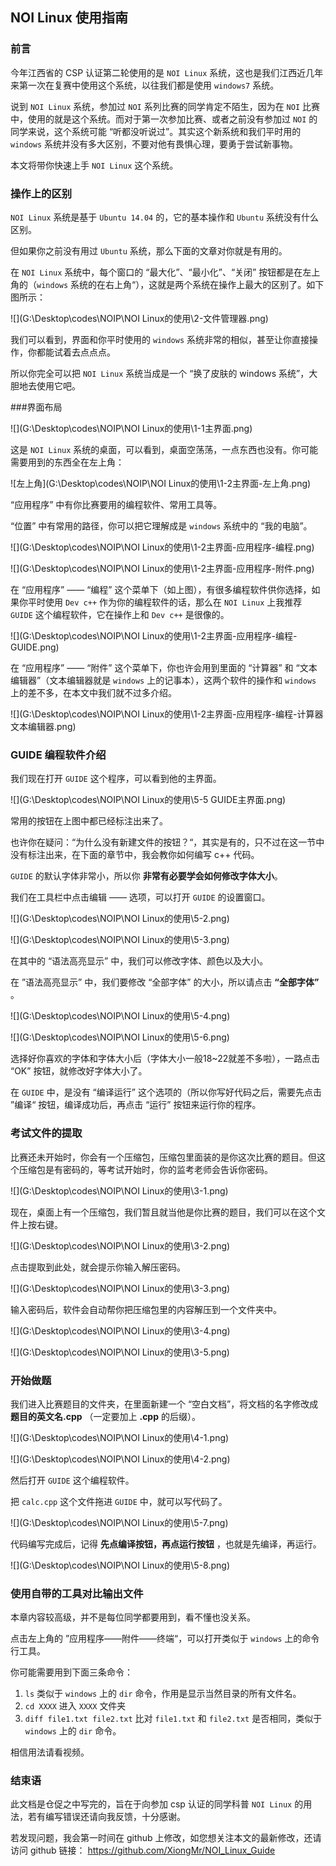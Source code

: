## NOI Linux 使用指南

### 前言

今年江西省的 CSP 认证第二轮使用的是 `NOI Linux` 系统，这也是我们江西近几年来第一次在复赛中使用这个系统，以往我们都是使用 `windows7` 系统。

说到 `NOI Linux` 系统，参加过 `NOI` 系列比赛的同学肯定不陌生，因为在 `NOI` 比赛中，使用的就是这个系统。而对于第一次参加比赛、或者之前没有参加过 `NOI` 的同学来说，这个系统可能 “听都没听说过”。其实这个新系统和我们平时用的 `windows` 系统并没有多大区别，不要对他有畏惧心理，要勇于尝试新事物。

本文将带你快速上手 `NOI Linux` 这个系统。

### 操作上的区别

`NOI Linux` 系统是基于 `Ubuntu 14.04` 的，它的基本操作和 `Ubuntu` 系统没有什么区别。

但如果你之前没有用过 `Ubuntu` 系统，那么下面的文章对你就是有用的。

在 `NOI Linux` 系统中，每个窗口的 “最大化”、“最小化”、“关闭” 按钮都是在左上角的（`windows` 系统的在右上角“），这就是两个系统在操作上最大的区别了。如下图所示：

![](G:\Desktop\codes\NOIP\NOI Linux的使用\2-文件管理器.png)

我们可以看到，界面和你平时使用的 `windows` 系统非常的相似，甚至让你直接操作，你都能试着去点点点。

所以你完全可以把 `NOI Linux` 系统当成是一个 “换了皮肤的 windows 系统”，大胆地去使用它吧。



###界面布局

![](G:\Desktop\codes\NOIP\NOI Linux的使用\1-1主界面.png)

这是 `NOI Linux` 系统的桌面，可以看到，桌面空荡荡，一点东西也没有。你可能需要用到的东西全在左上角：

![左上角](G:\Desktop\codes\NOIP\NOI Linux的使用\1-2主界面-左上角.png)

“应用程序” 中有你比赛要用的编程软件、常用工具等。

“位置” 中有常用的路径，你可以把它理解成是 `windows` 系统中的 “我的电脑”。

![](G:\Desktop\codes\NOIP\NOI Linux的使用\1-2主界面-应用程序-编程.png)

![](G:\Desktop\codes\NOIP\NOI Linux的使用\1-2主界面-应用程序-附件.png)

在 “应用程序” —— “编程” 这个菜单下（如上图），有很多编程软件供你选择，如果你平时使用 `Dev c++` 作为你的编程软件的话，那么在 `NOI Linux` 上我推荐 `GUIDE` 这个编程软件，它在操作上和 `Dev c++` 是很像的。

![](G:\Desktop\codes\NOIP\NOI Linux的使用\1-2主界面-应用程序-编程-GUIDE.png)

在 “应用程序” —— “附件” 这个菜单下，你也许会用到里面的 “计算器” 和 “文本编辑器”（文本编辑器就是 `windows` 上的记事本），这两个软件的操作和 `windows` 上的差不多，在本文中我们就不过多介绍。

![](G:\Desktop\codes\NOIP\NOI Linux的使用\1-2主界面-应用程序-编程-计算器文本编辑器.png)



### GUIDE 编程软件介绍

我们现在打开 `GUIDE` 这个程序，可以看到他的主界面。

![](G:\Desktop\codes\NOIP\NOI Linux的使用\5-5 GUIDE主界面.png)

常用的按钮在上图中都已经标注出来了。

也许你在疑问：“为什么没有新建文件的按钮？“，其实是有的，只不过在这一节中没有标注出来，在下面的章节中，我会教你如何编写 c++ 代码。

`GUIDE` 的默认字体非常小，所以你 **非常有必要学会如何修改字体大小**。

我们在工具栏中点击编辑 —— 选项，可以打开 `GUIDE` 的设置窗口。

![](G:\Desktop\codes\NOIP\NOI Linux的使用\5-2.png)

![](G:\Desktop\codes\NOIP\NOI Linux的使用\5-3.png)

在其中的 “语法高亮显示” 中，我们可以修改字体、颜色以及大小。

在 ”语法高亮显示” 中，我们要修改 “全部字体” 的大小，所以请点击 **“全部字体”** 。

![](G:\Desktop\codes\NOIP\NOI Linux的使用\5-4.png)

![](G:\Desktop\codes\NOIP\NOI Linux的使用\5-6.png)

选择好你喜欢的字体和字体大小后（字体大小一般18~22就差不多啦），一路点击 “OK” 按钮，就修改好字体大小了。

在 `GUIDE` 中，是没有 “编译运行” 这个选项的（所以你写好代码之后，需要先点击 ”编译“ 按钮，编译成功后，再点击 “运行” 按钮来运行你的程序。

### 考试文件的提取

比赛还未开始时，你会有一个压缩包，压缩包里面装的是你这次比赛的题目。但这个压缩包是有密码的，等考试开始时，你的监考老师会告诉你密码。

![](G:\Desktop\codes\NOIP\NOI Linux的使用\3-1.png)

现在，桌面上有一个压缩包，我们暂且就当他是你比赛的题目，我们可以在这个文件上按右键。

![](G:\Desktop\codes\NOIP\NOI Linux的使用\3-2.png)

点击提取到此处，就会提示你输入解压密码。

![](G:\Desktop\codes\NOIP\NOI Linux的使用\3-3.png)

输入密码后，软件会自动帮你把压缩包里的内容解压到一个文件夹中。

![](G:\Desktop\codes\NOIP\NOI Linux的使用\3-4.png)

![](G:\Desktop\codes\NOIP\NOI Linux的使用\3-5.png)



### 开始做题

我们进入比赛题目的文件夹，在里面新建一个 “空白文档”，将文档的名字修改成 **题目的英文名.cpp** （一定要加上 **.cpp** 的后缀）。

![](G:\Desktop\codes\NOIP\NOI Linux的使用\4-1.png)

![](G:\Desktop\codes\NOIP\NOI Linux的使用\4-2.png)

然后打开 `GUIDE` 这个编程软件。

把 `calc.cpp` 这个文件拖进 `GUIDE` 中，就可以写代码了。

![](G:\Desktop\codes\NOIP\NOI Linux的使用\5-7.png)

代码编写完成后，记得 **先点编译按钮，再点运行按钮** ，也就是先编译，再运行。

![](G:\Desktop\codes\NOIP\NOI Linux的使用\5-8.png)



### 使用自带的工具对比输出文件

本章内容较高级，并不是每位同学都要用到，看不懂也没关系。

点击左上角的 ”应用程序——附件——终端“，可以打开类似于 `windows` 上的命令行工具。

你可能需要用到下面三条命令：

1. `ls` 类似于 `windows` 上的 `dir` 命令，作用是显示当然目录的所有文件名。
2. `cd XXXX` 进入 `XXXX` 文件夹
3. `diff file1.txt file2.txt` 比对 `file1.txt` 和 `file2.txt` 是否相同，类似于 `windows` 上的 `dir` 命令。

相信用法请看视频。



### 结束语

此文档是仓促之中写完的，旨在于向参加 csp 认证的同学科普 `NOI Linux` 的用法，若有编写错误还请向我反馈，十分感谢。

若发现问题，我会第一时间在 github 上修改，如您想关注本文的最新修改，还请访问 github 链接： https://github.com/XiongMr/NOI_Linux_Guide

